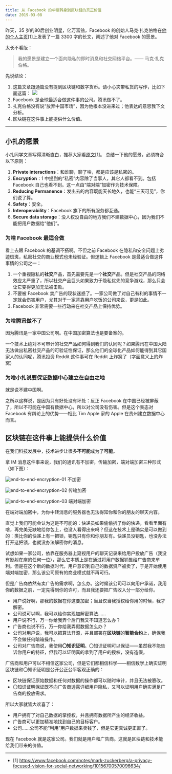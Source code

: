 ```yaml
---
title: 从 Facebook 的华丽转身到区块链的真正价值
date: 2019-03-08
---
```


昨天，35 岁的80后创业明星，亿万富翁，Facebook 的创始人马克·扎克伯格在[他的个人主页](https://www.facebook.com/notes/mark-zuckerberg/a-privacy-focused-vision-for-social-networking/10156700570096634/)[1]上发表了一篇 3300 字的长文，阐述了他对 Facebook 的愿景。

太长不看版：

> 我的愿景是建立一个面向隐私的即时消息和社交网络平台。—— 马克·扎克伯格。

先说结论：

1. 这篇文章跟通篇没有提到区块链和数字货币。请小心夹带私货的写作，比如下面这篇：
   ![](/from-facebook-to-blockchain/screenshot.jpg)
2. Facebook 是全球最适合做这件事的公司。腾讯做不了。
3. 扎克伯格没有说“放弃中国市场”，因为他根本没进来过；他表达的意思我下文分析。
4. 区块链在这件事上能提供什么价值。

---

## 小扎的愿景

小扎同学文章写得清晰直白，推荐大家看[原文](https://www.facebook.com/notes/mark-zuckerberg/a-privacy-focused-vision-for-social-networking/10156700570096634/)[1]。 总结一下他的愿景，必须符合以下原则：

1. **Private interactions**：和谁聊，聊了啥，都是应该是私密的。
2. **Encryption**：1 中提到的“私密”内容除了当事人，其它人都看不到。包括 Facebook 自己也看不到。这一点由“端对端”加密作为技术保障。
3. **Reducing Permanence**：发出去的内容既能天长地久，也能“三天可见”，你们说了算。
4. **Safety**：安全。
5. **Interoperability**：Facebook 旗下的所有服务都互通。
6. **Secure data storage**：没人权没自由的地方我们不建数据中心，因为我们不能把用户数据给“他们”。

### 为啥 Facebook 最适合做

看上去跟 Facebook 的基调不搭啊。不但之前 Facebook 在隐私和安全问题上劣迹斑斑，私密社交的商业模式也未经验证。但逻辑上 Facebook 是最适合做这件事情的公司之一：

1. 一个重视隐私的**社交**产品，首先需要先是一个**社交**产品。但是社交产品的网络效应太严重了，所以社交产品巨头如果致力于隐私优先的竞争游戏，那么只会让它变得更加无法被击败。
2. 不要被 Facebook 卖广告的现状迷惑了。一家公司做了对自己有利的事情不一定就会伤害用户，尤其对于一家背靠用户吃饭的公司来说，更是如此。
3. Facebook 非常需要一些行动来在社交产品上保持优势。

### 为啥腾讯做不了

因为腾讯是一家中国公司啊。在中国加密算法也是要备案的。

一个技术上绝对不可审计的社交产品如何得到我们的认同呢？如果腾讯在中国大陆无法做出私密社交产品的可验证性保证，那么他们的全球化产品如何能得到其它国家人的认同呢，腾讯投资 Reddit 这件事可在 Reddit 上炸窝了（字面意义上的炸窝）

### 为啥小扎说要保证数据中心建立在自由之地

就是说不建中国啊。

之所以这样说，是因为只有好处没有坏处：反正 Facebook 在中国已经被屏蔽了，所以不可能在中国有数据中心，所以对公司没有伤害。但是这个表态对 Facebook 有舆论上的优势——相比 Tim Apple 家的 Apple 在贵州建立数据中心而言。

## 区块链在这件事上能提供什么价值

在我们科技发展中，技术进步让很多**不可能**成为了**可能**。

拿 IM 消息这件事来说，我们的通讯有不加密，传输加密，端对端加密三种形式（如下图）：

![end-to-end-encryption-01](/from-facebook-to-blockchain/non-encrypted.jpg)
不加密

![end-to-end-encryption-02](/from-facebook-to-blockchain/trans-encrypted.jpg)
传输加密

![end-to-end-encryption-03](/from-facebook-to-blockchain/p2p-encrypted.jpg)
端对端加密

在端对端加密中，为你中转消息的服务器也无法得知你和你的朋友的聊天内容。

直觉上我们可能会认为这是不可能的：快递员如果偷偷拆了你的快递，看看里面有啥，再完美无缺地给你包上，也没人看得出来吗？但这在技术上是确实是可以做到的：类比你的快递上有一把锁，钥匙只有你和你朋友有。快递员没钥匙，也没办法打开这把锁，也就没办法解密你的消息。

试想如果一家公司，依靠在服务器上窥视用户的聊天记录来给用户投放广告（我没有影射在座的任何一位），那么它本质上是在通过将用户数据销售给广告商来牟利。但是在这个新的数据时代，用户意识到自己的数据资产被卖了，于是开始使用端对端加密，那么该公司原有的商业模式就不再可行。

但是广告商依然有卖广告的需求啊，怎么办。这时候该公司可以向用户承诺，我用你的数据之前，一定先得到你的许可，而且我还要把广告收入分一部分给你。

- 用户说好啊，那我的数据在你这要加密；当且仅当我授权给你用的时候，我才解密。
- 公司说可以啊，我可以给你实现加解密算法……
- 用户说不行，万一你给我弄个后门我又不知道怎么办？
- 广告商也说不行，万一你给我弄假数据怎么办？
- 公司对用户说，我可以把算法开源，并且部署在**区块链**的**智能合约**上，确保我不会做任何暗箱操作。
- 公司对广告商说，我使用**〇知识证明**。〇知识证明可以保证——虽然我不能告诉你用户的特征，但我可以证明真的拿到了用户的授权，没有造假。

广告商和用户可以不相信这家公司，但是它们都相信科学——相信数学上确实证明区块链和〇知识证明是公开公正公平客观正确的：

- 区块链保证原始数据和任何对数据的操作都可以随时审计，并且无法被篡改。
- 〇知识证明保证既不向广告商透露详细用户隐私，又可以证明用户确实满足广告商的投放需求。

所以大家就皆大欢喜了：

- 用户拥有了对自己数据的掌控权，并且拥有数据所产生的经济收益。
- 广告商可以更加精准地找到自己的目标客户。
- 公司……公司不能“利用”用户数据来卖钱了，但是它更真诚更正直了。

现在 Facebook 就是这家公司。我们就是用户和广告商。这就是区块链和技术能给我们带来的价值。



---

- [1] https://www.facebook.com/notes/mark-zuckerberg/a-privacy-focused-vision-for-social-networking/10156700570096634/